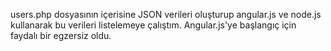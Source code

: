 users.php dosyasının içerisine JSON verileri oluşturup angular.js ve node.js kullanarak bu verileri listelemeye çalıştım.
Angular.js'ye başlangıç için faydalı bir egzersiz oldu.
